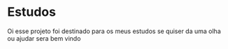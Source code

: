 # Estudos
Oi esse projeto foi destinado para os meus estudos se quiser da uma olha ou ajudar sera bem vindo
